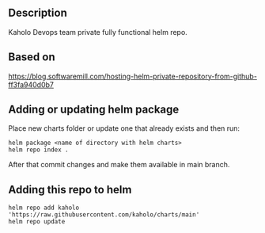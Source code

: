 ## Description
Kaholo Devops team private fully functional helm repo.

## Based on
https://blog.softwaremill.com/hosting-helm-private-repository-from-github-ff3fa940d0b7

## Adding or updating helm package
Place new charts folder or update one that already exists and then run:
```
helm package <name of directory with helm charts>
helm repo index .

```
After that commit changes and make them available in main branch.

## Adding this repo to helm
```
helm repo add kaholo 'https://raw.githubusercontent.com/kaholo/charts/main'
helm repo update

```
